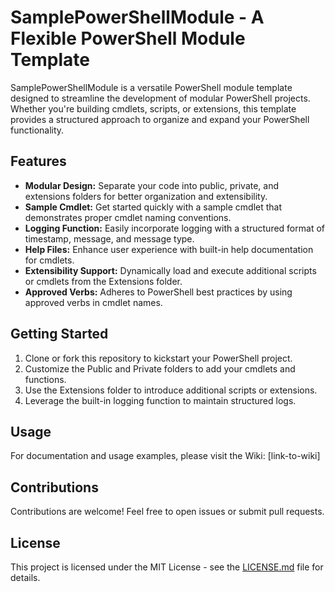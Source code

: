 # SamplePowerShellModule - A Flexible PowerShell Module Template

SamplePowerShellModule is a versatile PowerShell module template designed to streamline the development of modular PowerShell projects. Whether you're building cmdlets, scripts, or extensions, this template provides a structured approach to organize and expand your PowerShell functionality.

## Features

- **Modular Design:** Separate your code into public, private, and extensions folders for better organization and extensibility.
- **Sample Cmdlet:** Get started quickly with a sample cmdlet that demonstrates proper cmdlet naming conventions.
- **Logging Function:** Easily incorporate logging with a structured format of timestamp, message, and message type.
- **Help Files:** Enhance user experience with built-in help documentation for cmdlets.
- **Extensibility Support:** Dynamically load and execute additional scripts or cmdlets from the Extensions folder.
- **Approved Verbs:** Adheres to PowerShell best practices by using approved verbs in cmdlet names.

## Getting Started

1. Clone or fork this repository to kickstart your PowerShell project.
2. Customize the Public and Private folders to add your cmdlets and functions.
3. Use the Extensions folder to introduce additional scripts or extensions.
4. Leverage the built-in logging function to maintain structured logs.

## Usage

For documentation and usage examples, please visit the Wiki: [link-to-wiki]

## Contributions

Contributions are welcome! Feel free to open issues or submit pull requests.

## License

This project is licensed under the MIT License - see the [LICENSE.md](LICENSE.md) file for details.
